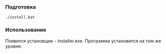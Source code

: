 ### Подготовка
    ./install.bat

### Использование
Появится установщик - installer.exe. Программа установится на том же уровне.